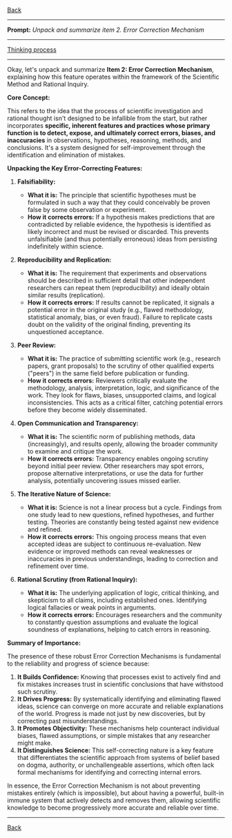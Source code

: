 [Back](../README.md)

---

**Prompt:** *Unpack and summarize item 2. Error Correction Mechanism*

---

[Thinking process](thoughts.md)

---

Okay, let's unpack and summarize **Item 2: Error Correction Mechanism**, explaining how this feature operates within the framework of the Scientific Method and Rational Inquiry.

**Core Concept:**

This refers to the idea that the process of scientific investigation and rational thought isn't designed to be infallible from the start, but rather incorporates **specific, inherent features and practices whose primary function is to detect, expose, and ultimately correct errors, biases, and inaccuracies** in observations, hypotheses, reasoning, methods, and conclusions. It's a system designed for self-improvement through the identification and elimination of mistakes.

**Unpacking the Key Error-Correcting Features:**

1.  **Falsifiability:**
    *   **What it is:** The principle that scientific hypotheses must be formulated in such a way that they could conceivably be proven false by some observation or experiment.
    *   **How it corrects errors:** If a hypothesis makes predictions that are contradicted by reliable evidence, the hypothesis is identified as likely incorrect and must be revised or discarded. This prevents unfalsifiable (and thus potentially erroneous) ideas from persisting indefinitely within science.

2.  **Reproducibility and Replication:**
    *   **What it is:** The requirement that experiments and observations should be described in sufficient detail that other independent researchers can repeat them (reproducibility) and ideally obtain similar results (replication).
    *   **How it corrects errors:** If results cannot be replicated, it signals a potential error in the original study (e.g., flawed methodology, statistical anomaly, bias, or even fraud). Failure to replicate casts doubt on the validity of the original finding, preventing its unquestioned acceptance.

3.  **Peer Review:**
    *   **What it is:** The practice of submitting scientific work (e.g., research papers, grant proposals) to the scrutiny of other qualified experts ("peers") in the same field before publication or funding.
    *   **How it corrects errors:** Reviewers critically evaluate the methodology, analysis, interpretation, logic, and significance of the work. They look for flaws, biases, unsupported claims, and logical inconsistencies. This acts as a critical filter, catching potential errors before they become widely disseminated.

4.  **Open Communication and Transparency:**
    *   **What it is:** The scientific norm of publishing methods, data (increasingly), and results openly, allowing the broader community to examine and critique the work.
    *   **How it corrects errors:** Transparency enables ongoing scrutiny beyond initial peer review. Other researchers may spot errors, propose alternative interpretations, or use the data for further analysis, potentially uncovering issues missed earlier.

5.  **The Iterative Nature of Science:**
    *   **What it is:** Science is not a linear process but a cycle. Findings from one study lead to new questions, refined hypotheses, and further testing. Theories are constantly being tested against new evidence and refined.
    *   **How it corrects errors:** This ongoing process means that even accepted ideas are subject to continuous re-evaluation. New evidence or improved methods can reveal weaknesses or inaccuracies in previous understandings, leading to correction and refinement over time.

6.  **Rational Scrutiny (from Rational Inquiry):**
    *   **What it is:** The underlying application of logic, critical thinking, and skepticism to all claims, including established ones. Identifying logical fallacies or weak points in arguments.
    *   **How it corrects errors:** Encourages researchers and the community to constantly question assumptions and evaluate the logical soundness of explanations, helping to catch errors in reasoning.

**Summary of Importance:**

The presence of these robust Error Correction Mechanisms is fundamental to the reliability and progress of science because:

1.  **It Builds Confidence:** Knowing that processes exist to actively find and fix mistakes increases trust in scientific conclusions that have withstood such scrutiny.
2.  **It Drives Progress:** By systematically identifying and eliminating flawed ideas, science can converge on more accurate and reliable explanations of the world. Progress is made not just by new discoveries, but by correcting past misunderstandings.
3.  **It Promotes Objectivity:** These mechanisms help counteract individual biases, flawed assumptions, or simple mistakes that any researcher might make.
4.  **It Distinguishes Science:** This self-correcting nature is a key feature that differentiates the scientific approach from systems of belief based on dogma, authority, or unchallengeable assertions, which often lack formal mechanisms for identifying and correcting internal errors.

In essence, the Error Correction Mechanism is not about preventing mistakes entirely (which is impossible), but about having a powerful, built-in immune system that actively detects and removes them, allowing scientific knowledge to become progressively more accurate and reliable over time.

---

[Back](../README.md)

